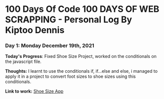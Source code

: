 # 100 Days Of Code 100 DAYS OF WEB SCRAPPING - Personal Log By Kiptoo Dennis

### Day 1: Monday December 19th, 2021

**Today's Progress**: Fixed Shoe Size Project, worked on the conditionals on the javascript file.

**Thoughts:** I learnt to use the conditionals if, if...else and else, i managed to apply it in a project to convert foot sizes to shoe sizes using this conditionals.

**Link to work:** [Shoe Size App ](https://demuk.github.io/shoe_size/)
